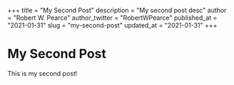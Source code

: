 +++
title = "My Second Post"
description = "My second post desc"
author = "Robert W. Pearce"
author_twitter = "RobertWPearce"
published_at = "2021-01-31"
slug = "my-second-post"
updated_at = "2021-01-31"
+++

# My Second Post

This is my second post!
